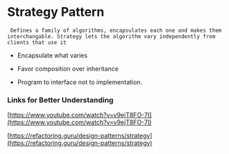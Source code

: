 # Strategy Pattern

``` Defines a family of algorithms, encapsulates each one and makes them interchangable. Strategy lets the algorithm vary independently from clients that use it```

- Encapsulate what varies

- Favor composition over inheritance

- Program to interface not to implementation.

### Links for Better Understanding

[https://www.youtube.com/watch?v=v9ejT8FO-7I](https://www.youtube.com/watch?v=v9ejT8FO-7I)

[https://refactoring.guru/design-patterns/strategy](https://refactoring.guru/design-patterns/strategy)